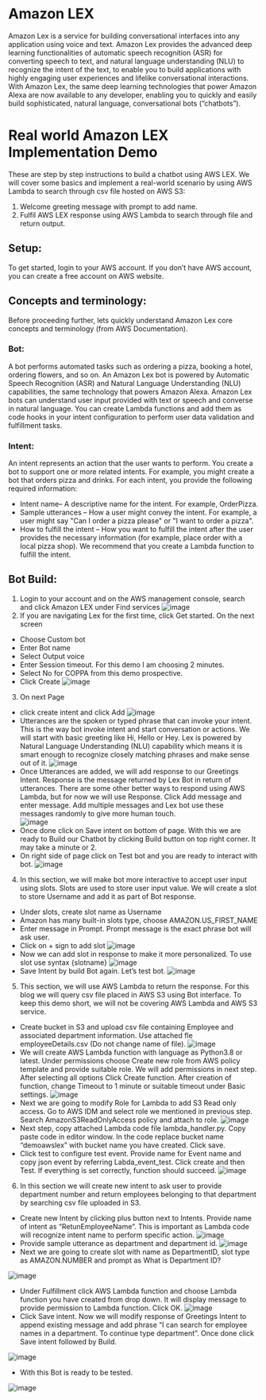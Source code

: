 # Amazon LEX
Amazon Lex is a service for building conversational interfaces into any application using voice and text. Amazon Lex provides the advanced deep learning functionalities of automatic speech recognition (ASR) for converting speech to text, and natural language understanding (NLU) to recognize the intent of the text, to enable you to build applications with highly engaging user experiences and lifelike conversational interactions. With Amazon Lex, the same deep learning technologies that power Amazon Alexa are now available to any developer, enabling you to quickly and easily build sophisticated, natural language, conversational bots (“chatbots”).

# Real world Amazon LEX Implementation Demo
These are step by step instructions to build a chatbot using AWS LEX. We will cover some basics and implement a real-world scenario by using AWS Lambda to search through csv file hosted on AWS S3:
1.	Welcome greeting message with prompt to add name.
2.	Fulfil AWS LEX response using AWS Lambda to search through file and return output.

## Setup:
To get started, login to your AWS account. If you don’t have AWS account, you can create a free account on AWS website.

## Concepts and terminology:
Before proceeding further, lets quickly understand Amazon Lex core concepts and terminology (from AWS Documentation).
### Bot:
A bot performs automated tasks such as ordering a pizza, booking a hotel, ordering flowers, and so on. An Amazon Lex bot is powered by Automatic Speech Recognition (ASR) and Natural Language Understanding (NLU) capabilities, the same technology that powers Amazon Alexa. Amazon Lex bots can understand user input provided with text or speech and converse in natural language. You can create Lambda functions and add them as code hooks in your intent configuration to perform user data validation and fulfillment tasks.
### Intent:
An intent represents an action that the user wants to perform. You create a bot to support one or more related intents. For example, you might create a bot that orders pizza and drinks. For each intent, you provide the following required information:
+ 	Intent name– A descriptive name for the intent. For example, OrderPizza.
+ 	Sample utterances – How a user might convey the intent. For example, a user might say "Can I order a pizza please" or "I want to order a pizza".
+ 	How to fulfill the intent – How you want to fulfill the intent after the user provides the necessary information (for example, place order with a local pizza shop). We recommend that you create a Lambda function to fulfill the intent.

## Bot Build:
1.	Login to your account and on the AWS management console, search and click Amazon LEX under Find services 
![image](https://user-images.githubusercontent.com/29644699/78953419-c070d000-7aa6-11ea-8c62-f15b9cba4199.png)
2.	If you are navigating Lex for the first time, click Get started. On the next screen
+   Choose Custom bot
+ 	Enter Bot name
+ 	Select Output voice
+ 	Enter Session timeout. For this demo I am choosing 2 minutes.
+ 	Select No for COPPA from this demo prospective.
+ 	Click Create
![image](https://user-images.githubusercontent.com/29644699/78953692-bf8c6e00-7aa7-11ea-948c-ca24be7a3b38.png)
3.	On next Page 
+ 	click create intent and click Add
![image](https://user-images.githubusercontent.com/29644699/78953907-58bb8480-7aa8-11ea-9086-cef6eeca58f9.png)
+   Utterances are the spoken or typed phrase that can invoke your intent. This is the way bot invoke intent and start conversation or actions. We will start with basic greeting like Hi, Hello or Hey. Lex is powered by Natural Language Understanding (NLU) capability which means it is smart enough to recognize closely matching phrases and make sense out of it.
![image](https://user-images.githubusercontent.com/29644699/78953941-7983da00-7aa8-11ea-918e-b318180193d3.png)
+   Once Utterances are added, we will add response to our Greetings Intent. Response is the message returned by Lex Bot in return of utterances. There are some other better ways to respond using AWS Lambda, but for now we will use Response. Click Add message and enter message. Add multiple messages and Lex bot use these messages randomly to give more human touch.   
![image](https://user-images.githubusercontent.com/29644699/78953961-97513f00-7aa8-11ea-82a4-e328a8dc20c6.png)
+   Once done click on Save intent on bottom of page. With this we are ready to Build our Chatbot by clicking Build button on top right corner. It may take a minute or 2.
+   On right side of page click on Test bot and you are ready to interact with bot.
![image](https://user-images.githubusercontent.com/29644699/78953996-b8199480-7aa8-11ea-8fc0-714b9e2f2c42.png)
4.	In this section, we will make bot more interactive to accept user input using slots. Slots are used to store user input value. We will create a slot to store Username and add it as part of Bot response.
+   Under slots, create slot name as Username
+   Amazon has many built-in slots type, choose AMAZON.US_FIRST_NAME
+   Enter message in Prompt. Prompt message is the exact phrase bot will ask user.
+   Click on + sign to add slot
![image](https://user-images.githubusercontent.com/29644699/78954038-d7b0bd00-7aa8-11ea-8cd3-6219472d3688.png)
+   Now we can add slot in response to make it more personalized. To use slot use syntax {slotname}
![image](https://user-images.githubusercontent.com/29644699/78954059-e8613300-7aa8-11ea-901f-997bddc1ccb5.png)
+   Save Intent by build Bot again. Let’s test bot.
![image](https://user-images.githubusercontent.com/29644699/78954095-04fd6b00-7aa9-11ea-8317-9d6005a91d18.png)
5.	This section, we will use AWS Lambda to return the response. For this blog we will query csv file placed in AWS S3 using Bot interface. To keep this demo short, we will not be covering AWS Lambda and AWS S3 service.
+   Create bucket in S3 and upload csv file containing Employee and associated department information. Use attached fle employeeDetails.csv (Do not change name of file). 
![image](https://user-images.githubusercontent.com/29644699/78954170-3ece7180-7aa9-11ea-8a19-c75cf2568539.png)
+   We will create AWS Lambda function with language as Python3.8 or latest. Under permissions choose Create new role from AWS policy template and provide suitable role. We will add permissions in next step. After selecting all options Click Create function. After creation of function, change Timeout to 1 minute or suitable timeout under Basic settings.
![image](https://user-images.githubusercontent.com/29644699/78954258-848b3a00-7aa9-11ea-9128-19ca621516ee.png)
+   Next we are going to modify Role for Lambda to add S3 Read only access. Go to AWS IDM and select role we mentioned in previous step. Search AmazonS3ReadOnlyAccess policy and attach to role.
![image](https://user-images.githubusercontent.com/29644699/78954282-9c62be00-7aa9-11ea-97c9-7f3be7a9f112.png)
+   Next step, copy attached Lambda code file lambda_handler.py. Copy paste code in editor window. In the code replace bucket name “demoawslex” with bucket name you have created. Click save.
+   Click test to configure test event. Provide name for Event name and copy json event by referring Labda_event_test. Click create and then Test. If everything is set correctly, function should succeed. 
![image](https://user-images.githubusercontent.com/29644699/78954323-c9af6c00-7aa9-11ea-92a0-6f9b676679c9.png)
6.	In this section we will create new intent to ask user to provide department number and return employees belonging to that department by searching csv file uploaded in S3.
+   Create new Intent by clicking plus button next to Intents. Provide name of intent as “RetunEmployeeName”. This is important as Lambda code will recognize intent name to perform specific action.
![image](https://user-images.githubusercontent.com/29644699/78954395-11ce8e80-7aaa-11ea-9be1-cfb346536fce.png)
+   Provide sample utterance as department and department id.
![image](https://user-images.githubusercontent.com/29644699/78954431-30348a00-7aaa-11ea-8e80-ec26cd207492.png)
+   Next we are going to create slot with name as DepartmentID, slot type as AMAZON.NUMBER and prompt as What is Department ID?

![image](https://user-images.githubusercontent.com/29644699/78954461-4a6e6800-7aaa-11ea-8ed5-6d9a75683041.png)
+ Under Fulfillment click AWS Lambda function and choose Lambda function you have created from drop down. It will display message to provide permission to Lambda function. Click OK.
![image](https://user-images.githubusercontent.com/29644699/78954497-61ad5580-7aaa-11ea-974f-6fc36b097a13.png)
+   Click Save intent. Now we will modify response of Greetings Intent to append existing message and add phrase “I can search for employee names in a department. To continue type department”. Once done click Save intent followed by Build.

![image](https://user-images.githubusercontent.com/29644699/78954548-7b4e9d00-7aaa-11ea-8ac9-d746df667244.png)
+   With this Bot is ready to be tested.

![image](https://user-images.githubusercontent.com/29644699/78954588-94574e00-7aaa-11ea-99d1-efc154942d63.png)
